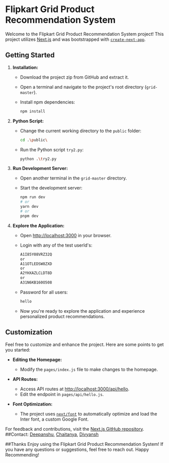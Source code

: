 # Flipkart Grid Product Recommendation System

Welcome to the Flipkart Grid Product Recommendation System project! This project utilizes [Next.js](https://nextjs.org/) and was bootstrapped with [`create-next-app`](https://github.com/vercel/next.js/tree/canary/packages/create-next-app).

## Getting Started

1. **Installation:**
   - Download the project zip from GitHub and extract it.
   - Open a terminal and navigate to the project's root directory (`grid-master`).
   - Install npm dependencies:

     ```bash
     npm install
     ```

2. **Python Script:**
   - Change the current working directory to the `public` folder:

     ```bash
     cd .\public\
     ```

   - Run the Python script `try2.py`:

     ```bash
     python .\try2.py
     ```

3. **Run Development Server:**
   - Open another terminal in the `grid-master` directory.
   - Start the development server:

     ```bash
     npm run dev
     # or
     yarn dev
     # or
     pnpm dev
     ```

4. **Explore the Application:**
   - Open [http://localhost:3000](http://localhost:3000) in your browser.
   - Login with any of the test userId's:

     ```bash
     A1I85Y08VRZ32Q
     or
     A11OTLEDSW8ZXD
     or
     A2YHXAZLCLDT8D
     or
     A31N6KB160O508
     ```

   - Password for all users:

     ```bash
     hello
     ```

   - Now you're ready to explore the application and experience personalized product recommendations.

## Customization

Feel free to customize and enhance the project. Here are some points to get you started:

- **Editing the Homepage:**
  - Modify the `pages/index.js` file to make changes to the homepage.

- **API Routes:**
  - Access API routes at [http://localhost:3000/api/hello](http://localhost:3000/api/hello).
  - Edit the endpoint in `pages/api/hello.js`.

- **Font Optimization:**
  - The project uses [`next/font`](https://nextjs.org/docs/basic-features/font-optimization) to automatically optimize and load the Inter font, a custom Google Font.

For feedback and contributions, visit the [Next.js GitHub repository](https://github.com/vercel/next.js/).
##Contact:
[Deepanshu](deepanshu21249@iiitd.ac.in), [Chaitanya](chaitanya21248@iiitd.ac.in), [Divyansh](divyansh21252@iiitd.ac.in)

##Thanks
Enjoy using the Flipkart Grid Product Recommendation System! If you have any questions or suggestions, feel free to reach out. Happy Recommending!
```